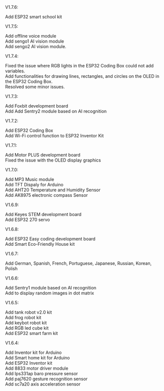 V1.7.6:

Add ESP32 smart school kit 


V1.7.5:

Add offline voice module <br>
Add sengo1 AI vision module <br>
Add sengo2 AI vision module.

V1.7.4:

Fixed the issue where RGB lights in the ESP32 Coding Box could not add variables.<br>
Add functionalities for drawing lines, rectangles, and circles on the OLED in the ESP32 Coding Box.<br>
Resolved some minor issues.

V1.7.3:

Add Foxbit development board<br>
Add Add Sentry2 module based on AI recognition

V1.7.2:

Add ESP32 Coding Box<br>
Add Wi-Fi control function to ESP32 Inventor Kit 

V1.7.1:

Add Motor PLUS development board<br>
Fixed the issue with the OLED display graphics

V1.7.0:

Add MP3 Music module<br>
Add TFT Dispaly for Arduino<br>
Add AHT20 Temperature and Humidity Sensor <br>
Add AK8975 electronic compass Sensor

V1.6.9:

Add Keyes STEM development board<br>
Add ESP32 270 servo

V1.6.8:

Add ESP32 Easy coding development board<br>
Add Smart Eco-Friendly House kit

V1.6.7:

Add German, Spanish, French, Portuguese, Japanese, Russian, Korean, Polish


V1.6.6:

Add Sentry1 module based on AI recognition<br>
Add to display random images in dot matrix

V1.6.5:

Add tank robot v2.0 kit<br>
Add frog robot kit<br>
Add keybot robot kit<br>
Add RGB led cube kit<br>
Add ESP32 smart farm kit

V1.6.4:

Add Inventor kit for Arduino<br>
Add Smart home kit for Arduino<br>
Add ESP32 Inventor kit <br>
Add 8833 motor driver module<br>
Add Ips331ap baro pressure sensor<br>
Add paj7620 gesture recognition sensor<br>
Add sc7a20 axis acceleration sensor



